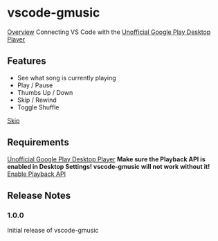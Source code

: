 # vscode-gmusic

[Overview](.github/Commands.png)
Connecting VS Code with the [Unofficial Google Play Desktop Player](https://googleplaymusicdesktopplayer.com/)

## Features

* See what song is currently playing
* Play / Pause
* Thumbs Up / Down
* Skip / Rewind
* Toggle Shuffle

[Skip](.github/skipSong.gif)

## Requirements

[Unofficial Google Play Desktop Player](https://googleplaymusicdesktopplayer.com/)
**Make sure the Playback API is enabled in Desktop Settings! vscode-gmusic will not work without it!**
[Enable Playback API](.github/playbackAPI.gif)

## Release Notes

### 1.0.0

Initial release of vscode-gmusic